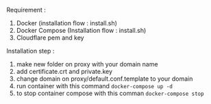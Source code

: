Requirement :

1. Docker (installation flow : install.sh)
2. Docker Compose (Installation flow : install.sh)
3. Cloudflare pem and key  

Installation step :

1. make new folder on proxy with your domain name
2. add certificate.crt and private.key
3. change domain on proxy/default.conf.template to your domain
4. run container with this command `docker-compose up -d`
5. to stop container compose with this comman `docker-compose stop`
